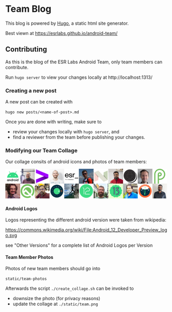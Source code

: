 # Team Blog

This blog is powered by [Hugo](https://gohugo.io/), a static html site generator.

Best viewn at https://esrlabs.github.io/android-team/

## Contributing

As this is the blog of the ESR Labs Android Team, only team members can contribute.

Run `hugo server` to view your changes locally at http://localhost:1313/

### Creating a new post

A new post can be created with

`hugo new posts/<name-of-post>.md`

Once you are done with writing, make sure to

- review your changes locally with `hugo server`, and
- find a reviewer from the team before publishing your changes.

### Modifying our Team Collage

Our collage consits of android icons and photos of team members:

![](./static/team.png)


#### Android Logos

Logos representing the different android version were taken from wikipedia:

https://commons.wikimedia.org/wiki/File:Android_12_Developer_Preview_logo.svg

see "Other Versions" for a complete list of Android Logos per Version

#### Team Member Photos

Photos of new team members should go into

`static/team-photos`

Afterwards the script `./create_collage.sh` can be invoked to

- downsize the photo (for privacy reasons)
- update the collage at `./static/team.png`



